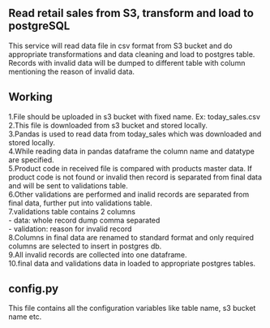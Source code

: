 ## Read retail sales from S3, transform and load to postgreSQL

This service will read data file in csv format from S3 bucket and do appropriate transformations and data cleaning and load to postgres table.
Records with invalid data will be dumped to different table with column mentioning the reason of invalid data.


## Working
1.File should be uploaded in s3 bucket with fixed name.
  Ex: today_sales.csv <br />
2.This file is downloaded from s3 bucket and stored locally. <br />
3.Pandas is used to read data from today_sales which was downloaded and stored locally. <br />
4.While reading data in pandas dataframe the column name and datatype are specified. <br />
5.Product code in received file is compared with products master data. If product code is not found or invalid then record is separated from final data and will be sent to validations table. <br />
6.Other validations are performed and inalid records are separated from final data, further put into validations table. <br />
7.validations table contains 2 columns  <br />
    - data: whole record dump comma separated <br />
    - validation: reason for invalid record <br />
8.Columns in final data are renamed to standard format and only required columns are selected to insert in postgres db. <br />
9.All invalid records are collected into one dataframe. <br />
10.final data and validations data in loaded to appropriate postgres tables. <br />

## config.py
This file contains all the configuration variables like table name, s3 bucket name etc.

